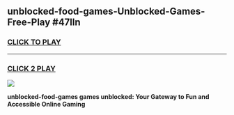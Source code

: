 
## unblocked-food-games-Unblocked-Games-Free-Play #47lln
<h3>
<a href="https://us.freeplayer.one?title=unblocked-food-games&ref=9M">CLICK TO PLAY</a></h3>
<hr>

<h3>
<a href="https://us.freeplayer.one?title=unblocked-food-games&ref=9M">CLICK 2 PLAY</a>
  
</h3>

<a href="https://us.freeplayer.one?title=unblocked-food-games&ref=9M"><img src="https://clearcache.store/games.png"></a>


**unblocked-food-games games unblocked: Your Gateway to Fun and Accessible Online Gaming**
